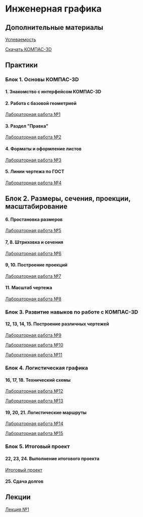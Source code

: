 # Инженерная графика

## Дополнительные материалы

[Успеваемость](https://thebandik.onlyoffice.com/s/Vc_Tr2Gvrr2ZLYw)

[Скачать КОМПАС-3D](https://get.kompas.ru/files/KOMPAS/v23_Edu/KOMPAS-3D_v23_Study_x64.iso)

## Практики

### Блок 1. Основы КОМПАС-3D

#### 1. Знакомство с интерфейсом КОМПАС-3D

#### 2. Работа с базовой геометрией

[Лабораторная работа №1](labs/lab1/lab1.md)

#### 3. Раздел "Правка"

[Лабораторная работа №2](labs/lab2/lab2.md)

#### 4. Форматы и оформление листов

[Лабораторная работа №3](labs/lab3/lab3.md)

#### 5. Линии чертежа по ГОСТ

[Лабораторная работа №4](labs/lab4/lab4.md)

## Блок 2. Размеры, сечения, проекции, масштабирование

#### 6. Простановка размеров

[Лабораторная работа №5](labs/lab5/lab5.md)

#### 7, 8. Штриховка и сечения

[Лабораторная работа №6](labs/lab6/lab6.md)

#### 9, 10. Построение проекций

[Лабораторная работа №7](labs/lab7/lab7.md)

#### 11. Масштаб чертежа

[Лабораторная работа №8]()

### Блок 3. Развитие навыков по работе с КОМПАС-3D

#### 12, 13, 14, 15. Построение различных чертежей

[Лабораторная работа №9]()

[Лабораторная работа №10]()

[Лабораторная работа №11]()

### Блок 4. Логистическая графика

#### 16, 17, 18. Технический схемы

[Лабораторная работа №12]()

[Лабораторная работа №13]()

#### 19, 20, 21. Логистические маршруты

[Лабораторная работа №14]()

[Лабораторная работа №15]()

### Блок 5. Итоговый проект

#### 22, 23, 24. Выполнение итогового проекта

[Итоговый проект]()

#### 25. Сдача долгов

## Лекции

[Лекция №1](lecs/lec1.pdf)
